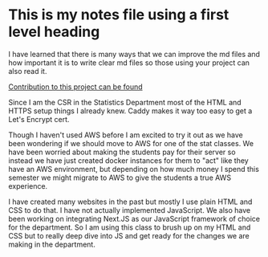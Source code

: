 # This is my notes file using a first level heading

I have learned that there is many ways that we can improve the md files and how important it is to write clear md files so those using your project can also read it.

[Contribution to this project can be found](README.md)

Since I am the CSR in the Statistics Department most of the HTML and HTTPS setup things I already knew. Caddy makes it way too easy to get a Let's Encrypt cert. 

Though I haven't used AWS before I am excited to try it out as we have been wondering if we should move to AWS for one of the stat classes. We have been worried about making the students pay for their server so instead we have just created docker instances for them to "act" like they have an AWS environment, but depending on how much money I spend this semester we might migrate to AWS to give the students a true AWS experience.

I have created many websites in the past but mostly I use plain HTML and CSS to do that. I have not actually implemented JavaScript. We also have been working on integrating Next.JS as our JavaScript framework of choice for the department. So I am using this class to brush up on my HTML and CSS but to really deep dive into JS and get ready for the changes we are making in the department. 